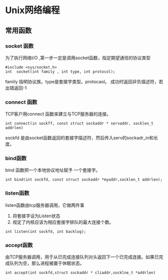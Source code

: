 # Unix网络编程
## 常用函数
### socket 函数
为了执行网络I/O ,第一步一定是调用socket函数，指定期望通信的协议类型
```
#include <sys/socket.h>
int  socket(int family , int type, int protocol);
```

family 指明协议族。type是套接字类型。protocaol。
成功时返回非负描述符，若出错返回-1

### connect 函数
TCP客户用connect 函数来建立与TCP服务器的连接。
```
int connect(in sockff, const struct sockaddr * servaddr, socklen_t addrlen)
```
sockfd 是由socket函数返回的套接字描述符，然后传入serv的sockadr_in和长度。

### bind函数
bind 函数把一个本地协议地址赋予 一个套接字。
```
int bind(int sockfd, const struct sockaddr *myaddr,socklen_t addrlen);
```
### listen函数
listen函数由tcp服务器调用，它做两件事
1. 将套接字设为Listen状态
2. 规定了内核应该为相应套接字排队的最大连接个数。

```
int listen(int sockfd, int backlog);
```
### accept函数
由TCP服务器调用，用于从已完成连接队列对头返回下一个已完成连接。如果已完成队列为空，那么进程被置于休眠状态。
```
int accept(int sockfd,struct sockaddr * cliaddr,socklne_t *addrlen)
```
